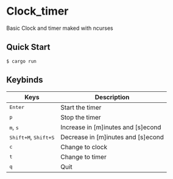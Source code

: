 # Clock_timer
Basic Clock and timer maked with ncurses

## Quick Start
```console
$ cargo run
```

## Keybinds
|Keys|Description|
|---|---|
|<kbd>Enter</kbd>|Start the timer|
|<kbd>p</kbd> |Stop the timer|
|<kbd>m</kbd>, <kbd>s</kbd>|Increase in [m]inutes and [s]econd|
|<kbd>Shift+M</kbd>, <kbd>Shift+S</kbd>|Decrease in [m]inutes and [s]econd|
|<kbd>c</kbd>|Change to clock|
|<kbd>t</kbd>|Change to timer|
|<kbd>q</kbd>|Quit|
